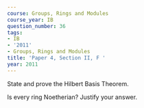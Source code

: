 ```yaml
---
course: Groups, Rings and Modules
course_year: IB
question_number: 36
tags:
- IB
- '2011'
- Groups, Rings and Modules
title: 'Paper 4, Section II, F '
year: 2011
---
```




State and prove the Hilbert Basis Theorem.

Is every ring Noetherian? Justify your answer.